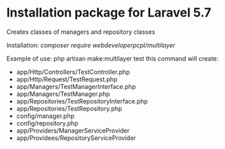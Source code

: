 # Installation package for Laravel 5.7
Creates classes of managers and repository classes

Installation: *composer require webdeveloperpcpl/multilayer*

Example of use:
php artisan make:multilayer test
this command will create:
- app/Http/Controllers/TestController.php
- app/Http/Request/TestRequest.php
- app/Managers/TestManagerInterface.php
- app/Managers/TestManager.php
- app/Repositories/TestRepositoryInterface.php
- app/Repositories/TestRepository.php
- config/manager.php
- config/repository.php
- app/Providers/ManagerServiceProvider
- app/Providees/RepositoryServiceProvider
